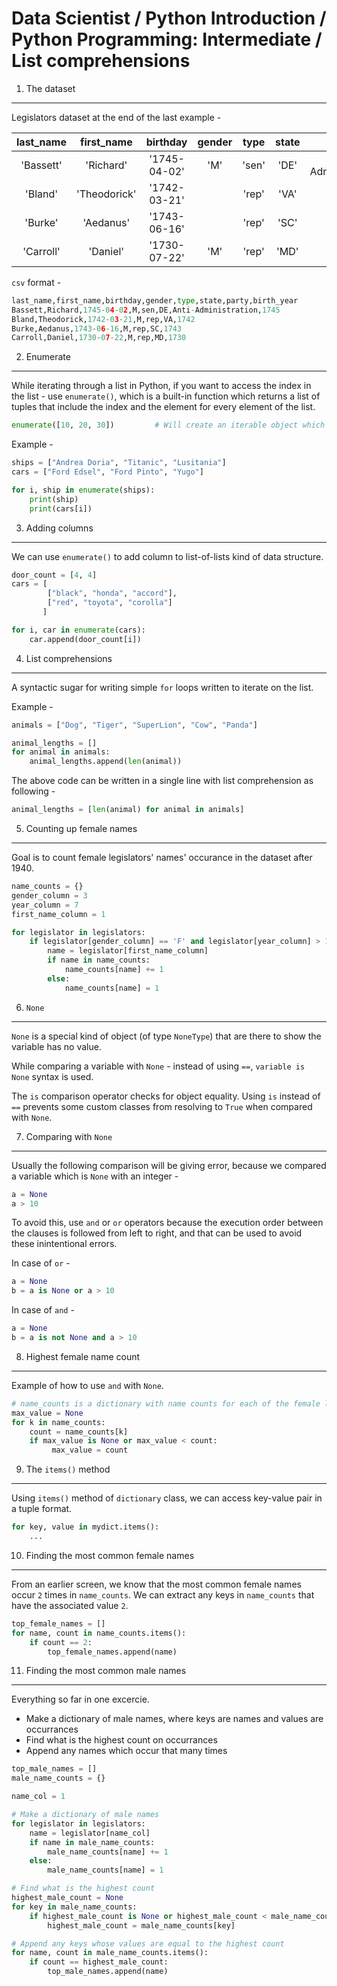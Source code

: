 Data Scientist / Python Introduction / Python Programming: Intermediate / List comprehensions
=============================================================================================

1. The dataset
--------------

Legislators dataset at the end of the last example -

last\_name | first\_name | birthday | gender | type | state | party | birth_year
:---:|:---:|:---:|:---:|:---:|:---:|:---:|:---:
'Bassett' | 'Richard' | '1745-04-02' | 'M' | 'sen' | 'DE' | 'Anti-Administration' | 1745
'Bland' | 'Theodorick' | '1742-03-21' | | 'rep' | 'VA' | | 1742
'Burke' | 'Aedanus' | '1743-06-16' | | 'rep' | 'SC' | | 1743
'Carroll' | 'Daniel' | '1730-07-22' | 'M' | 'rep' | 'MD' | | 1730

`csv` format -

```python
last_name,first_name,birthday,gender,type,state,party,birth_year
Bassett,Richard,1745-04-02,M,sen,DE,Anti-Administration,1745
Bland,Theodorick,1742-03-21,M,rep,VA,1742
Burke,Aedanus,1743-06-16,M,rep,SC,1743
Carroll,Daniel,1730-07-22,M,rep,MD,1730
```

2. Enumerate
------------

While iterating through a list in Python, if you want to access the index in the list - use `enumerate()`, which is a built-in
function which returns a list of tuples that include the index and the element for every element of the list.

```python
enumerate([10, 20, 30])         # Will create an iterable object which after iterating over it will give - (0, 10), (1, 20) and (2, 30)
```

Example -

```python
ships = ["Andrea Doria", "Titanic", "Lusitania"]
cars = ["Ford Edsel", "Ford Pinto", "Yugo"]

for i, ship in enumerate(ships):
    print(ship)
    print(cars[i])
```

3. Adding columns
-----------------

We can use `enumerate()` to add column to list-of-lists kind of data structure.

```python
door_count = [4, 4]
cars = [
        ["black", "honda", "accord"],
        ["red", "toyota", "corolla"]
       ]

for i, car in enumerate(cars):
    car.append(door_count[i])
```

4. List comprehensions
----------------------

A syntactic sugar for writing simple `for` loops written to iterate on the list.

Example - 

```python
animals = ["Dog", "Tiger", "SuperLion", "Cow", "Panda"]

animal_lengths = []
for animal in animals:
    animal_lengths.append(len(animal))
```

The above code can be written in a single line with list comprehension as following -

```python
animal_lengths = [len(animal) for animal in animals]
```

5. Counting up female names
---------------------------

Goal is to count female legislators' names' occurance in the dataset after 1940.

```python
name_counts = {}
gender_column = 3
year_column = 7
first_name_column = 1

for legislator in legislators:
    if legislator[gender_column] == 'F' and legislator[year_column] > 1940:
        name = legislator[first_name_column]
        if name in name_counts:
            name_counts[name] += 1
        else:
            name_counts[name] = 1
```

6. `None`
---------

`None` is a special kind of object (of type `NoneType`) that are there to show the variable has no value.

While comparing a variable with `None` - instead of using `==`, `variable is None` syntax is used.

The `is` comparison operator checks for object equality. Using `is` instead of `==` prevents some custom classes
from resolving to `True` when compared with `None`.

7. Comparing with `None`
------------------------

Usually the following comparison will be giving error, because we compared a variable which is `None` with an integer - 

```python
a = None
a > 10
```

To avoid this, use `and` or `or` operators because the execution order between the clauses is followed from left to right,
and that can be used to avoid these inintentional errors.

In case of `or` -

```python
a = None
b = a is None or a > 10
``` 

In case of `and` -

```python
a = None
b = a is not None and a > 10
```

8. Highest female name count
----------------------------

Example of how to use `and` with `None`.

```python
# name_counts is a dictionary with name counts for each of the female legislator
max_value = None
for k in name_counts:
    count = name_counts[k]
    if max_value is None or max_value < count:
         max_value = count
```

9. The `items()` method
-----------------------

Using `items()` method of `dictionary` class, we can access key-value pair in a tuple format.

```python
for key, value in mydict.items():
    ...
```

10. Finding the most common female names
----------------------------------------

From an earlier screen, we know that the most common female names occur `2` times in `name_counts`.
We can extract any keys in `name_counts` that have the associated value `2`.

```python
top_female_names = []
for name, count in name_counts.items():
    if count == 2:
        top_female_names.append(name)
```

11. Finding the most common male names
--------------------------------------

Everything so far in one excercie.

- Make a dictionary of male names, where keys are names and values are occurrances
- Find what is the highest count on occurrances
- Append any names which occur that many times

```python
top_male_names = []
male_name_counts = {}

name_col = 1

# Make a dictionary of male names
for legislator in legislators:
    name = legislator[name_col]
    if name in male_name_counts:
        male_name_counts[name] += 1
    else:
        male_name_counts[name] = 1

# Find what is the highest count
highest_male_count = None
for key in male_name_counts:
    if highest_male_count is None or highest_male_count < male_name_counts[key]:
        highest_male_count = male_name_counts[key]

# Append any keys whose values are equal to the highest count
for name, count in male_name_counts.items():
    if count == highest_male_count:
        top_male_names.append(name)
```
